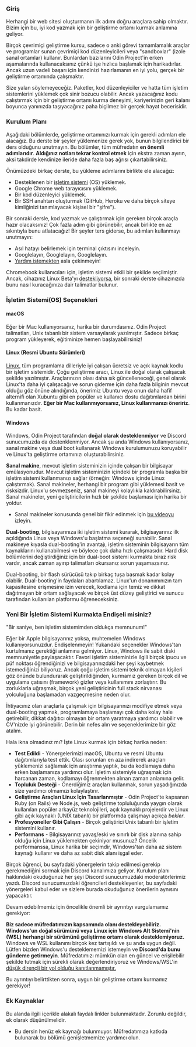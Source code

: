 ### Giriş

Herhangi bir web sitesi oluşturmanın ilk adımı doğru araçlara sahip olmaktır. Bizim için bu, iyi kod yazmak için bir geliştirme ortamı kurmak anlamına geliyor.

Birçok çevrimiçi geliştirme kursu, sadece o anki görevi tamamlamalık araçlar ve programlar sunan çevrimiçi kod düzenleyicileri veya "sandboxlar" (izole sanal ortamlar) kullanır. Bunlardan bazılarını Odin Project'in erken aşamalarında kullanacaksınız çünkü işe hızlıca başlamak için harikadırlar. Ancak uzun vadeli başarı için kendinizi hazırlamanın en iyi yolu, gerçek bir geliştirme ortamında çalışmaktır.

Size yalan söylemeyeceğiz. Paketler, kod düzenleyiciler ve hatta tüm işletim sistemlerini yüklemek çok sinir bozucu olabilir. Ancak yazacağınız kodu çalıştırmak için bir geliştirme ortamı kurma deneyimi, kariyerinizin geri kalanı boyunca yanınızda taşıyacağınız paha biçilmez bir gerçek hayat becerisidir.

### Kurulum Planı

Aşağıdaki bölümlerde, geliştirme ortamınızı kurmak için gerekli adımları ele alacağız. Bu derste bir şeyler yüklemenize gerek yok, bunun bilgilendirici bir ders olduğunu unutmayın. Bu bölümler, tüm müfredatın **en önemli adımlarıdır**. **Aldığınız notları tekrar kontrol etmek** için ekstra zaman ayırın, aksi takdirde kendinize ileride daha fazla baş ağrısı çıkartabilirsiniz. 

Önümüzdeki birkaç derste, bu yükleme adımlarını birlikte ele alacağız:

* Desteklenen bir [işletim sistemi](https://en.wikipedia.org/wiki/Operating_system) (OS) yüklemek.
* Google Chrome web tarayıcısını yüklemek.
* Bir kod düzenleyici yüklemek.
* Bir SSH anahtarı oluşturmak (GitHub, Heroku ve daha birçok siteye kimliğinizi tanımlayacak kişisel bir "şifre").

Bir sonraki dersle, kod yazmak ve çalıştırmak için gereken birçok araçla hazır olacaksınız! Çok fazla adım gibi görünebilir, ancak birlikte en az sıkıntıyla bunu atlatacağız! Bir şeyler ters giderse, bu adımları kullanmayı unutmayın:

* Asıl hatayı belirlemek için terminal çıktısını inceleyin.
* Googlelayın, Googlelayın, Googlelayın.
* [Yardım istemekten](https://discord.gg/fbFCkYabZB) asla çekinmeyin!

Chromebook kullanıcıları için, işletim sistemi etkili bir şekilde seçilmiştir. Ancak, cihazınız Linux Beta'yı [destekliyorsa,](https://www.chromium.org/chromium-os/chrome-os-systems-supporting-linux) bir sonraki derste cihazınızda bunu nasıl kuracağınıza dair talimatlar bulunur.

### İşletim Sistemi(OS) Seçenekleri

#### macOS

Eğer bir Mac kullanıyorsanız, harika bir durumdasınız. Odin Project talimatları, Unix tabanlı bir sistem varsayılarak yazılmıştır. Sadece birkaç program yükleyerek, eğitiminize hemen başlayabilirsiniz!

#### Linux (Resmi Ubuntu Sürümleri)

[Linux,](https://en.wikipedia.org/wiki/Linux) tüm programlama dilleriyle iyi çalışan ücretsiz ve açık kaynak kodlu bir işletim sistemidir. Çoğu geliştirme aracı, Linux ile doğal olarak çalışacak şekilde yazılmıştır. Araçlarınızın olası daha sık güncelleneceği, genel olarak Linux'ta daha iyi çalışacağı ve sorun giderme için daha fazla bilginin mevcut olduğu göz önüne alındığında, önerimiz Ubuntu veya onun daha hafif alternifi olan Xubuntu gibi en popüler ve kullanıcı dostu dağıtımlardan birini kullanmanızdır. **Eğer bir Mac kullanmıyorsanız, Linux kullanmanızı öneririz**. Bu kadar basit.

#### Windows

Windows, Odin Project tarafından **doğal olarak desteklenmiyor** ve Discord sunucumuzda da destenklenmiyor. Ancak şu anda Windows kullanıyorsanız, sanal makine veya dual boot kullanarak Windows kurulumunuzu koruyabilir ve Linux'ta geliştirme ortamınızı oluşturabilirsiniz.

**Sanal makine**, mevcut işletim sisteminizin içinde çalışan bir bilgisayar emülasyonudur. Mevcut işletim sisteminizin içindeki bir programla başka bir işletim sistemi kullanmanızı sağlar (örneğin: Windows içinde Linux çalıştırmak). Sanal makineler, herhangi bir program gibi yüklemesi basit ve risksizdir. Linux'u sevmezseniz, sanal makineyi kolaylıkla kaldırabilirsiniz. Sanal makineler, yeni geliştiricilerin hızlı bir şekilde başlaması için harika bir yoldur.

 - Sanal makineler konusunda genel bir fikir edinmek için [bu videoyu](https://youtu.be/yIVXjl4SwVo) izleyin. 

**Dual-booting**, bilgisayarınıza iki işletim sistemi kurarak, bilgisayarınız ilk açıldığında Linux veya Windows'u başlatma seçeneği sunabilir. Sanal makineye kıyasla dual-booting'in avantajı, işletim sisteminin bilgisayarın tüm kaynaklarını kullanabilmesi ve böylece çok daha hızlı çalışmasıdır. Hard disk bölümlerini değiştirdiğiniz için bir dual-boot sistemi kurmakta biraz risk vardır, ancak zaman ayırıp talimatları okursanız sorun yaşamazsınız.

Dual-booting, bir flash sürücüsü takıp birkaç tuşa basmak kadar kolay olabilir. Dual-booting'in faydaları abartılamaz. Linux'un donanımınızın tam kapasitesine erişmesine izin verecek, kodlama için temiz ve dikkat dağıtmayan bir ortam sağlayacak ve birçok üst düzey geliştirici ve sunucu tarafından kullanılan platformu öğreneceksiniz.

### Yeni Bir İşletim Sistemi Kurmakta Endişeli misiniz?

"Bir saniye, ben işletim sistemimden oldukça memnunum!"

Eğer bir Apple bilgisayarınız yoksa, muhtemelen Windows kullanıyorsunuzdur. Endişelenmeyin! Yukarıdaki seçenekler Windows'tan kurtulmanız gerektiği anlamına gelmiyor. Linux, Windows ile sabit diski memnuniyetle paylaşacaktır. Favori işletim sisteminizle ilgili birçok ipucu ve püf noktası öğrendiğinizi ve bilgisayarınızdaki her şeyi kaybetmek istemediğinizi biliyoruz. Ancak çoğu işletim sistemi teknik olmayan kişileri göz önünde bulundurarak geliştirildiğinden, kurmamız gereken birçok dil ve uygulama çatısını (framework) gizler veya kullanımını zorlaştırır. Bu zorluklarla uğraşmak, birçok yeni geliştiricinin full stack nirvanası yolculuğuna başlamadan vazgeçmesine neden olur.

İhtiyacınız olan araçlarla çalışmak için bilgisayarınızı modifiye etmek veya dual-booting yapmak, programlamaya başlamayı çok daha kolay hale getirebilir, dikkat dağıtıcı olmayan bir ortam yaratmaya yardımcı olabilir ve CV'nizde iyi görünebilir. Derin bir nefes alın ve seçeneklerimize bir göz atalım.

Hala ikna olmadınız mı? İşte Linux kurmak için birkaç harika neden:

- **Test Edildi** - Yönergelerimizi macOS, Ubuntu ve resmi Ubuntu dağıtımlarıyla test ettik. Olası sorunları en aza indirerek araçları yüklemenizi sağlamak için araştırma yaptık, bu da kodlamaya daha erken başlamanıza yardımcı olur. İşletim sistemiyle uğraşmak için harcanan zaman, kodlamayı öğrenmekten alınan zaman anlamına gelir.
- **Topluluk Desteği** - Önerdiğimiz araçları kullanmak, sorun yaşadığınızda size yardımcı olmamızı kolaylaştırır.
- **Geliştirme Araçları Linux İçin Tasarlanmıştır** - Odin Project'te kapsanan Ruby (on Rails) ve Node.js, web geliştirme topluluğunda yaygın olarak kullanılan popüler arkayüz teknolojileri, açık kaynaklı projelerdir ve Linux gibi açık kaynaklı (UNIX tabanlı) bir platformda çalışmayı açıkça *bekler*.
- **Profesyoneller Gibi Çalışın** - Birçok geliştirici Unix tabanlı bir işletim sistemini kullanır.
- **Performans** - Bilgisayarınız yavaş/eski ve sınırlı bir disk alanına sahip olduğu için Linux yüklemekten çekiniyor musunuz? Öncelik performanssa, Linux harika bir seçimdir, Windows'tan daha az sistem kaynağı kullanır ve daha az sabit disk alanı işgal eder.

Birçok öğrenci, bu sayfadaki yönergelerin takip edilmesi gerekip gerekmediğini sormak için Discord kanalımıza geliyor. Kurulum planı hakkındaki okuduğunuz her şeyi Discord sunucumuzdaki moderatörlerimiz yazdı. Discord sunucumuzdaki öğrencileri destekleyenler, bu sayfadaki yönergeleri kabul eder ve sizlere burada okuduğunuz önerilerin aynısını yapacaktır.

Devam edebilmemiz için öncelikle önemli bir ayrıntıyı vurgulamamız gerekiyor:

**Biz sadece müfredatımızın kapsamında olanı destekleyebiliriz. Windows'un doğal sürümünü veya Linux için Windows Alt Sistemi'nin (WSL) herhangi bir sürümünü geliştirme ortamı olarak desteklemiyoruz.** Windows ve WSL kullanımı birçok kez tartışıldı ve şu anda uygun değil. Lütfen bizden Windows'u desteklememizi istemeyin ve **Discord'da bunu gündeme getirmeyin**. Müfredatımızı mümkün olan en güncel ve erişilebilir şekilde tutmak için sürekli olarak değerlendiriyoruz ve Windows/WSL'in [düşük dirençli bir yol olduğu kanıtlanmamıştır.](https://github.com/microsoft/WSL/issues)

Bu ayrıntıyı belirttikten sonra, uygun bir geliştirme ortamı kurmamız gerekiyor!

### Ek Kaynaklar

Bu alanda ilgili içerikle alakalı faydalı linkler bulunmaktadır. Zorunlu değildir, ek olarak düşünülmelidir.

* Bu dersin henüz ek kaynağı bulunmuyor. Müfredatımıza katkıda bulunarak bu bölümü genişletmemize yardımcı olun.
